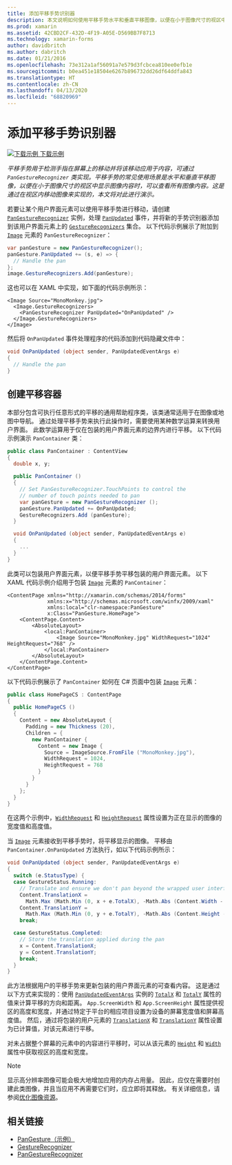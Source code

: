 ```yaml
---
title: 添加平移手势识别器
description: 本文说明如何使用平移手势水平和垂直平移图像，以便在小于图像尺寸的视区中显示图像内容时，可以查看所有图像内容。
ms.prod: xamarin
ms.assetid: 42CBD2CF-432D-4F19-A05E-D569BB7F8713
ms.technology: xamarin-forms
author: davidbritch
ms.author: dabritch
ms.date: 01/21/2016
ms.openlocfilehash: 73e312a1af56091a7e579d3fcbcea810ee0efb1e
ms.sourcegitcommit: b0ea451e18504e6267b896732dd26df64ddfa843
ms.translationtype: HT
ms.contentlocale: zh-CN
ms.lasthandoff: 04/13/2020
ms.locfileid: "68820969"
---
```

# <a name="adding-a-pan-gesture-recognizer"></a>添加平移手势识别器

[![下载示例](~/media/shared/download.png) 下载示例](https://docs.microsoft.com/samples/xamarin/xamarin-forms-samples/workingwithgestures-pangesture)

_平移手势用于检测手指在屏幕上的移动并将该移动应用于内容，可通过 `PanGestureRecognizer` 类实现。平移手势的常见使用场景是水平和垂直平移图像，以便在小于图像尺寸的视区中显示图像内容时，可以查看所有图像内容。这是通过在视区内移动图像来实现的，本文将对此进行演示。_

若要让某个用户界面元素可以使用平移手势进行移动，请创建 [`PanGestureRecognizer`](xref:Xamarin.Forms.PanGestureRecognizer) 实例，处理 [`PanUpdated`](xref:Xamarin.Forms.PanGestureRecognizer.PanUpdated) 事件，并将新的手势识别器添加到该用户界面元素上的 [`GestureRecognizers`](xref:Xamarin.Forms.View.GestureRecognizers) 集合。 以下代码示例展示了附加到 [`Image`](xref:Xamarin.Forms.Image) 元素的 `PanGestureRecognizer`：

```csharp
var panGesture = new PanGestureRecognizer();
panGesture.PanUpdated += (s, e) => {
  // Handle the pan
};
image.GestureRecognizers.Add(panGesture);
```

这也可以在 XAML 中实现，如下面的代码示例所示：

```xaml
<Image Source="MonoMonkey.jpg">
  <Image.GestureRecognizers>
    <PanGestureRecognizer PanUpdated="OnPanUpdated" />
  </Image.GestureRecognizers>
</Image>
```

然后将 `OnPanUpdated` 事件处理程序的代码添加到代码隐藏文件中：

```csharp
void OnPanUpdated (object sender, PanUpdatedEventArgs e)
{
  // Handle the pan
}
```

## <a name="creating-a-pan-container"></a>创建平移容器

本部分包含可执行任意形式的平移的通用帮助程序类，该类通常适用于在图像或地图中导航。 通过处理平移手势来执行此操作时，需要使用某种数学运算来转换用户界面。 此数学运算用于仅在包装的用户界面元素的边界内进行平移。 以下代码示例演示 `PanContainer` 类：

```csharp
public class PanContainer : ContentView
{
  double x, y;

  public PanContainer ()
  {
    // Set PanGestureRecognizer.TouchPoints to control the
    // number of touch points needed to pan
    var panGesture = new PanGestureRecognizer ();
    panGesture.PanUpdated += OnPanUpdated;
    GestureRecognizers.Add (panGesture);
  }

  void OnPanUpdated (object sender, PanUpdatedEventArgs e)
  {
    ...
  }
}
```

此类可以包装用户界面元素，以便平移手势平移包装的用户界面元素。 以下 XAML 代码示例介绍用于包装 [`Image`](xref:Xamarin.Forms.Image) 元素的 `PanContainer`：

```xaml
<ContentPage xmlns="http://xamarin.com/schemas/2014/forms"
             xmlns:x="http://schemas.microsoft.com/winfx/2009/xaml"
             xmlns:local="clr-namespace:PanGesture"
             x:Class="PanGesture.HomePage">
    <ContentPage.Content>
        <AbsoluteLayout>
            <local:PanContainer>
                <Image Source="MonoMonkey.jpg" WidthRequest="1024" HeightRequest="768" />
            </local:PanContainer>
        </AbsoluteLayout>
    </ContentPage.Content>
</ContentPage>
```

以下代码示例展示了 `PanContainer` 如何在 C# 页面中包装 [`Image`](xref:Xamarin.Forms.Image) 元素：

```csharp
public class HomePageCS : ContentPage
{
  public HomePageCS ()
  {
    Content = new AbsoluteLayout {
      Padding = new Thickness (20),
      Children = {
        new PanContainer {
          Content = new Image {
            Source = ImageSource.FromFile ("MonoMonkey.jpg"),
            WidthRequest = 1024,
            HeightRequest = 768
          }
        }
      }
    };
  }
}
```

在这两个示例中，[`WidthRequest`](xref:Xamarin.Forms.VisualElement.WidthRequest) 和 [`HeightRequest`](xref:Xamarin.Forms.VisualElement.HeightRequest) 属性设置为正在显示的图像的宽度值和高度值。

当 [`Image`](xref:Xamarin.Forms.Image) 元素接收到平移手势时，将平移显示的图像。 平移由 `PanContainer.OnPanUpdated` 方法执行，如以下代码示例所示：

```csharp
void OnPanUpdated (object sender, PanUpdatedEventArgs e)
{
  switch (e.StatusType) {
  case GestureStatus.Running:
    // Translate and ensure we don't pan beyond the wrapped user interface element bounds.
    Content.TranslationX =
      Math.Max (Math.Min (0, x + e.TotalX), -Math.Abs (Content.Width - App.ScreenWidth));
    Content.TranslationY =
      Math.Max (Math.Min (0, y + e.TotalY), -Math.Abs (Content.Height - App.ScreenHeight));
    break;

  case GestureStatus.Completed:
    // Store the translation applied during the pan
    x = Content.TranslationX;
    y = Content.TranslationY;
    break;
  }
}
```

此方法根据用户的平移手势来更新包装的用户界面元素的可查看内容。 这是通过以下方式来实现的：使用 [`PanUpdatedEventArgs`](xref:Xamarin.Forms.PanUpdatedEventArgs) 实例的 [`TotalX`](xref:Xamarin.Forms.PanUpdatedEventArgs.TotalX) 和 [`TotalY`](xref:Xamarin.Forms.PanUpdatedEventArgs.TotalY) 属性的值来计算平移的方向和距离。 `App.ScreenWidth` 和 `App.ScreenHeight` 属性提供视区的高度和宽度，并通过特定于平台的相应项目设置为设备的屏幕宽度值和屏幕高度值。 然后，通过将包装的用户元素的 [`TranslationX`](xref:Xamarin.Forms.VisualElement.TranslationX) 和 [`TranslationY`](xref:Xamarin.Forms.VisualElement.TranslationY) 属性设置为已计算值，对该元素进行平移。

对未占据整个屏幕的元素中的内容进行平移时，可以从该元素的 [`Height`](xref:Xamarin.Forms.VisualElement.Height) 和 [`Width`](xref:Xamarin.Forms.VisualElement.Width) 属性中获取视区的高度和宽度。

> [!NOTE]
> 显示高分辨率图像可能会极大地增加应用的内存占用量。 因此，应仅在需要时创建此类图像，并且当应用不再需要它们时，应立即将其释放。 有关详细信息，请参阅[优化图像资源](~/xamarin-forms/deploy-test/performance.md#optimize-image-resources)。

## <a name="related-links"></a>相关链接

- [PanGesture（示例）](https://docs.microsoft.com/samples/xamarin/xamarin-forms-samples/workingwithgestures-pangesture)
- [GestureRecognizer](xref:Xamarin.Forms.GestureRecognizer)
- [PanGestureRecognizer](xref:Xamarin.Forms.PanGestureRecognizer)

